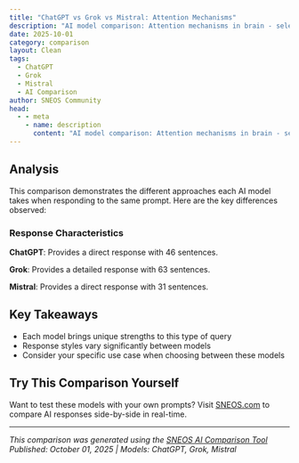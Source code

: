 ```yaml
---
title: "ChatGPT vs Grok vs Mistral: Attention Mechanisms"
description: "AI model comparison: Attention mechanisms in brain - selective focus and awareness..."
date: 2025-10-01
category: comparison
layout: Clean
tags:
  - ChatGPT
  - Grok
  - Mistral
  - AI Comparison
author: SNEOS Community
head:
  - - meta
    - name: description
      content: "AI model comparison: Attention mechanisms in brain - selective focus and awareness..."
---
```


<ChatComparison
  title="ChatGPT vs Grok vs Mistral: Attention Mechanisms"
  prompt="Attention mechanisms in brain - selective focus and awareness"
  :responses='{
    "ChatGPT": "Attention mechanisms in the brain are crucial for selective focus and awareness, allowing us to prioritize and process relevant information from the vast array of sensory inputs while ignoring distractions. These mechanisms enable efficient cognitive functioning, perception, and behavior.\n\n### Key Concepts of Attention Mechanisms in the Brain\n\n1. **Selective Attention**  \n   - **Definition:** The process by which the brain selects certain stimuli to focus on while ignoring others.  \n   - **Function:** Helps filter out irrelevant information to concentrate cognitive resources on what is important. For example, focusing on a conversation in a noisy room (the \u201Ccocktail party effect\u201D).  \n\n2. **Types of Attention**  \n   - **Focused Attention:** Concentrating on a specific stimulus or task (e.g., reading a book).  \n   - **Sustained Attention:** Maintaining focus over prolonged periods (e.g., watching a lecture).  \n   - **Divided Attention:** Distributing focus among multiple tasks or stimuli (e.g., driving while talking).  \n   - **Selective Attention:** Prioritizing certain sensory inputs over others (e.g., listening to one instrument in an orchestra).  \n\n3. **Neural Mechanisms and Brain Regions Involved**  \n   - **Prefrontal Cortex:** Involved in executive functions, controlling attention allocation and goal-directed behavior.  \n   - **Parietal Cortex:** Plays a role in spatial attention and orienting the focus toward relevant stimuli in the environment.  \n   - **Anterior Cingulate Cortex (ACC):** Monitors conflict and error detection, helping to regulate attention.  \n   - **Thalamus:** Acts as a relay hub, filtering sensory information before it reaches the cortex.  \n   - **Basal Ganglia:** Contributes to the regulation of attention and action selection.  \n   - **Reticular Activating System (RAS):** Maintains alertness and wakefulness, modulating overall attentional state.  \n\n4. **Top-Down vs. Bottom-Up Attention**  \n   - **Top-Down Attention:** Voluntary, goal-driven attention controlled by the prefrontal cortex, based on prior knowledge and intentions.  \n   - **Bottom-Up Attention:** Automatic, stimulus-driven attention triggered by salient or unexpected stimuli (e.g., a bright flash or loud noise).  \n\n5. **Mechanisms of Selective Focus**  \n   - Neural circuits modulate the gain (strength) of sensory signals related to attended stimuli, enhancing their processing.  \n   - Inhibitory mechanisms suppress distracting or irrelevant signals.  \n   - Oscillatory brain activity (like alpha and gamma rhythms) coordinates timing and interplay of attention networks.  \n\n6. **Role in Awareness and Conscious Experience**  \n   - Attention is closely linked to awareness, as focused attention often determines what enters conscious perception.  \n   - Some theories posit that attention acts as a \u201Cspotlight\u201D illuminating certain sensory or cognitive content for conscious processing.  \n   - Disruptions in attention mechanisms (e.g., in ADHD or neglect syndrome) affect awareness and the ability to engage with the environment effectively.  \n\n### Summary\n\nAttention mechanisms in the brain enable selective focus by dynamically enhancing relevant sensory and cognitive information while suppressing distractions. This selective processing involves interplay among various brain regions, neural circuits, and both voluntary and automatic forms of attention. The result is an efficient allocation of cognitive resources, shaping conscious awareness and behavior in complex environments.\n\nIf you want, I can also provide details on experimental evidence, neural models, or clinical implications related to attention mechanisms.",
    "Grok": "Attention mechanisms in the brain are fundamental to how we process and interact with the world. They enable us to selectively focus on specific stimuli while filtering out irrelevant information, and they play a critical role in awareness, perception, memory, and decision-making. Below, I\u0027ll explain the key concepts of attention mechanisms, selective focus, and awareness, along with their neural underpinnings.\n\n### 1. **What is Attention in the Brain?**\nAttention is a cognitive process that allows the brain to prioritize certain sensory inputs, thoughts, or tasks over others. It acts as a limited resource, meaning we cannot focus on everything simultaneously. Instead, the brain allocates attention based on relevance, goals, and environmental demands.\n\nThere are two main types of attention:\n- **Bottom-up (exogenous) attention**: Driven by external stimuli, such as a loud noise or a sudden movement. It is automatic and reflexive.\n- **Top-down (endogenous) attention**: Driven by internal goals or intentions, such as focusing on reading a book or searching for a specific object. It is voluntary and controlled.\n\n### 2. **Selective Focus**\nSelective focus refers to the brain\u0027s ability to concentrate on a specific stimulus while ignoring distractions. This is often likened to a \u0022spotlight\u0022 or \u0022filter\u0022 that narrows the scope of processing to relevant information.\n\n#### Mechanisms of Selective Focus:\n- **Neural Basis**: Selective focus is mediated by a network of brain regions, including the prefrontal cortex (for goal-directed attention), the parietal cortex (for spatial attention), and the superior colliculus (for orienting attention to stimuli).\n- **Inhibition**: The brain suppresses irrelevant or competing stimuli through inhibitory processes. For example, the basal ganglia play a role in inhibiting distractions to maintain focus.\n- **Sensory Gating**: Early sensory processing areas (like the visual or auditory cortex) can modulate their sensitivity to prioritize certain inputs over others.\n\n#### Examples:\n- **Cocktail Party Effect**: The ability to focus on a single conversation in a noisy environment by selectively attending to one speaker\u0027s voice while ignoring others.\n- **Visual Search**: When looking for a specific item (e.g., a red apple among green ones), the brain enhances processing of relevant features (color, shape) and suppresses irrelevant ones.\n\n### 3. **Awareness and Attention**\nAwareness refers to the subjective experience of perceiving or knowing something, and it is closely linked to attention. While attention and awareness are related, they are not the same:\n- Attention can occur without awareness (e.g., subliminal processing of stimuli).\n- Awareness often requires attention to bring information into conscious perception.\n\n#### Theories of Awareness and Attention:\n- **Global Workspace Theory (GWT)**: Suggests that conscious awareness arises when information is broadcast to a \u0022global workspace\u0022 in the brain, involving widespread neural networks (especially in the prefrontal and parietal cortices). Attention acts as a gatekeeper to this workspace.\n- **Integrated Information Theory (IIT)**: Posits that consciousness (and thus awareness) emerges from the integration of information across brain regions. Attention may enhance integration for specific stimuli.\n- **Attentional Blink**: A phenomenon where rapidly presented visual stimuli can go unnoticed if attention is occupied, demonstrating the limits of awareness.\n\n#### Neural Correlates:\n- The **frontoparietal network** is critical for conscious awareness and sustained attention.\n- The **default mode network (DMN)** may play a role in self-referential awareness and mind-wandering, often deactivated during focused attention tasks.\n\n### 4. **Brain Regions Involved in Attention**\nSeveral key brain regions and networks work together to regulate attention and awareness:\n- **Prefrontal Cortex (PFC)**: Controls executive functions, goal-directed attention, and working memory.\n- **Posterior Parietal Cortex (PPC)**: Involved in spatial attention and orienting to stimuli.\n- **Anterior Cingulate Cortex (ACC)**: Monitors conflicts and errors, helping to adjust attentional focus.\n- **Thalamus**: Acts as a relay for sensory information and modulates attention by filtering inputs.\n- **Superior Colliculus and Pulvinar**: Subcortical structures that guide eye movements and visual attention.\n- **Reticular Activating System (RAS)**: Regulates arousal and alertness, which are prerequisites for attention.\n\nAdditionally, neuromodulatory systems like dopamine (for reward-driven attention) and norepinephrine (for arousal and vigilance) influence attentional processes.\n\n### 5. **Neural Mechanisms of Attention**\n- **Oscillatory Activity**: Brain waves, such as alpha (8-12 Hz) and gamma (30-100 Hz) rhythms, are associated with attention. Alpha waves often decrease in areas processing attended stimuli (indicating active processing), while gamma waves increase during focused attention.\n- **Attentional Modulation**: Attention enhances neural responses to relevant stimuli (gain control) and suppresses responses to irrelevant ones. This is evident in event-related potentials (ERPs) like the P300, which reflects attentional allocation.\n- **Neural Synchronization**: Attention often involves synchronized activity across brain regions, facilitating communication between sensory and cognitive areas.\n\n### 6. **Disorders of Attention and Awareness**\nDisruptions in attention mechanisms can lead to cognitive and behavioral challenges:\n- **Attention Deficit Hyperactivity Disorder (ADHD)**: Characterized by difficulties in sustaining attention and inhibiting distractions, often linked to dysregulation of dopamine and prefrontal cortex activity.\n- **Neglect Syndrome**: Often caused by damage to the right parietal cortex, resulting in an inability to attend to stimuli on the contralateral (usually left) side of space.\n- **Disorders of Consciousness**: Conditions like coma or vegetative states highlight the link between attention, arousal, and awareness, often involving damage to the thalamus or brainstem.\n\n### 7. **Plasticity and Training of Attention**\nAttention mechanisms are not fixed; they can be shaped by experience and training:\n- **Meditation and Mindfulness**: Practices like mindfulness meditation enhance sustained attention and reduce mind-wandering by strengthening connectivity in the frontoparietal network.\n- **Cognitive Training**: Tasks designed to improve working memory or attentional control (e.g., dual-task training) can enhance selective focus over time.\n- **Neurofeedback**: Real-time feedback on brain activity can help individuals learn to self-regulate attention.\n\n### Conclusion\nAttention mechanisms in the brain are complex and dynamic, enabling selective focus on relevant information while filtering out noise. They underpin our ability to navigate the world, make decisions, and maintain awareness of our surroundings and internal states. Advances in neuroscience, such as neuroimaging and computational modeling, continue to deepen our understanding of how attention operates at the neural level, offering insights into both normal cognition and disorders of attention.",
    "Mistral": "Attention mechanisms in the brain are crucial for selective focus and awareness, allowing us to prioritize and process relevant information from our environment while ignoring irrelevant stimuli. Here are some key aspects of attention mechanisms in the brain:\n\n1. **Types of Attention**:\n   - **Selective Attention**: This is the process of focusing on specific inputs while ignoring others. It\u0027s like a spotlight that highlights certain information.\n   - **Divided Attention**: This involves responding to multiple tasks or inputs at the same time.\n   - **Sustained Attention**: This is the ability to maintain focus on a task over a prolonged period.\n   - **Alternating Attention**: This involves shifting focus between different tasks.\n\n2. **Brain Regions Involved**:\n   - **Prefrontal Cortex (PFC)**: Plays a pivotal role in top-down control of attention, helping to maintain focus on goals and relevant information.\n   - **Parietal Lobes**: Involved in directing attention to different locations and features in the environment.\n   - **Anterior Cingulate Cortex (ACC)**: Monitors conflict and detects errors in selective attention tasks.\n   - **Basal Ganglia**: Involved in the control of automatic or routinized behaviors and the shift of attention.\n   - **Thalamus**: Acts as a relay station, filtering and gating sensory information to the cortex.\n\n3. **Attention Networks**:\n   - **Dorsal Attention Network**: Involved in the top-down orientation of attention and the selection of stimuli and responses.\n   - **Ventral Attention Network**: Involved in the reorientation of attention to salient or relevant events.\n   - **Alerting Network**: Maintains a state of high sensitivity to incoming stimuli.\n   - **Executive Attention Network**: Resolves conflict among responses and is involved in planning and decision-making.\n\n4. **Neuromodulators**:\n   - **Dopamine**: Involved in the regulation of attention and cognitive control.\n   - **Norepinephrine**: Plays a role in vigilance and arousal.\n   - **Acetylcholine**: Involved in the modulation of attention and learning.\n\n5. **Attention and Awareness**:\n   - Attention and awareness are closely linked. Attention can bring certain stimuli into consciousness, making us aware of them. However, we can also be aware of something without directly attending to it.\n   - Inattentional blindness is a phenomenon where individuals fail to perceive an unexpected stimulus that is in plain sight because their attention is focused on other tasks.\n\n6. **Attention Disorders**:\n   - Disorders like Attention Deficit Hyperactivity Disorder (ADHD) are characterized by difficulties in maintaining attention and controlling impulses.\n   - Other conditions like schizophrenia and autism spectrum disorder also involve disruptions in attention processes.\n\nUnderstanding these mechanisms is essential for comprehending how the brain processes information and interacts with the environment, as well as for developing interventions for attention-related disorders."
  }'
  published-date="12:00"
/>

## Analysis

This comparison demonstrates the different approaches each AI model takes when responding to the same prompt. Here are the key differences observed:

### Response Characteristics

**ChatGPT**: Provides a direct response with 46 sentences. 

**Grok**: Provides a detailed response with 63 sentences. 

**Mistral**: Provides a direct response with 31 sentences. 

## Key Takeaways

- Each model brings unique strengths to this type of query
- Response styles vary significantly between models
- Consider your specific use case when choosing between these models

## Try This Comparison Yourself

Want to test these models with your own prompts? Visit [SNEOS.com](https://sneos.com) to compare AI responses side-by-side in real-time.

---

*This comparison was generated using the [SNEOS AI Comparison Tool](https://sneos.com)*
*Published: October 01, 2025 | Models: ChatGPT, Grok, Mistral*
